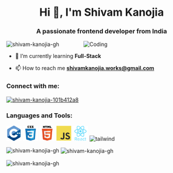 <h1 align="center">Hi 👋, I'm Shivam Kanojia</h1>
<h3 align="center">A passionate frontend developer from India</h3>
<img align="right" alt="Coding" width="300" src="https://steamuserimages-a.akamaihd.net/ugc/1631947648964785474/81CBA15178466DD47195A239232202E78987B714/?imw=637&imh=358&ima=fit&impolicy=Letterbox&imcolor=%23000000&letterbox=true">

<p align="left"> <img src="https://komarev.com/ghpvc/?username=shivam-kanojia-gh&label=Profile%20views&color=0e75b6&style=flat" alt="shivam-kanojia-gh" /> </p>

- 🌱 I’m currently learning **Full-Stack**

- 📫 How to reach me **shivamkanojia.works@gmail.com**

<h3 align="left">Connect with me:</h3>
<p align="left">
<a href="https://linkedin.com/in/shivam-kanojia-101b412a8" target="blank"><img align="center" src="https://raw.githubusercontent.com/rahuldkjain/github-profile-readme-generator/master/src/images/icons/Social/linked-in-alt.svg" alt="shivam-kanojia-101b412a8" height="30" width="40" /></a>
</p>

<h3 align="left">Languages and Tools:</h3>
<p align="left"> <img src="https://raw.githubusercontent.com/devicons/devicon/master/icons/cplusplus/cplusplus-original.svg" alt="cplusplus" width="40" height="40"/> <img src="https://raw.githubusercontent.com/devicons/devicon/master/icons/css3/css3-original-wordmark.svg" alt="css3" width="40" height="40"/> <img src="https://raw.githubusercontent.com/devicons/devicon/master/icons/html5/html5-original-wordmark.svg" alt="html5" width="40" height="40"/> <img src="https://raw.githubusercontent.com/devicons/devicon/master/icons/javascript/javascript-original.svg" alt="javascript" width="40" height="40"/> <img src="https://raw.githubusercontent.com/devicons/devicon/master/icons/react/react-original-wordmark.svg" alt="react" width="40" height="40"/> <img src="https://www.vectorlogo.zone/logos/tailwindcss/tailwindcss-icon.svg" alt="tailwind" width="40" height="40"/> </a> </p>

<p><img align="left" src="https://github-readme-stats.vercel.app/api/top-langs?username=shivam-kanojia-gh&show_icons=true&locale=en&layout=compact" alt="shivam-kanojia-gh" /></p>

<p>&nbsp;<img align="center" src="https://github-readme-stats.vercel.app/api?username=shivam-kanojia-gh&show_icons=true&locale=en" alt="shivam-kanojia-gh" /></p>

<p><img align="center" src="https://github-readme-streak-stats.herokuapp.com/?user=shivam-kanojia-gh&" alt="shivam-kanojia-gh" /></p>
